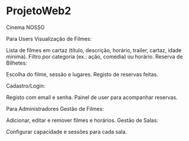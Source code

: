 # ProjetoWeb2
Cinema NOSSO

Para Users
Visualização de Filmes:

Lista de filmes em cartaz (título, descrição, horário, trailer, cartaz, idade minima).
Filtro por categoria (ex.: ação, comédia) ou horário.
Reserva de Bilhetes:

Escolha do filme, sessão e lugares.
Registo de reservas feitas.

Cadastro/Login:

Registo com email e senha.
Painel de user para acompanhar reservas.



Para Administradores
Gestão de Filmes:

Adicionar, editar e remover filmes e horários.
Gestão de Salas:

Configurar capacidade e sessões para cada sala.

